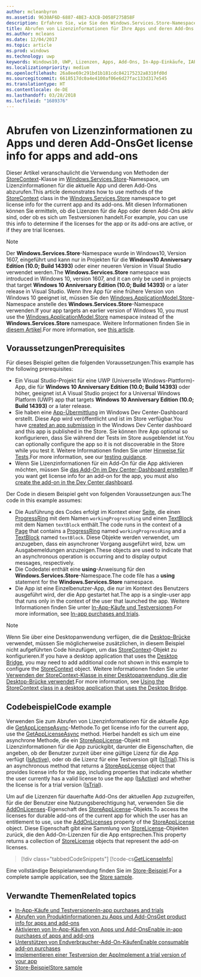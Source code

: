 ```yaml
---
author: mcleanbyron
ms.assetid: 9630AF6D-6887-4BE3-A3CB-D058F275B58F
description: Erfahren Sie, wie Sie den Windows.Services.Store-Namespace verwenden, um Lizenzinformationen für die aktuelle App und ihre Add-Ons abzurufen.
title: Abrufen von Lizenzinformationen für Ihre Apps und deren Add-Ons
ms.author: mcleans
ms.date: 12/04/2017
ms.topic: article
ms.prod: windows
ms.technology: uwp
keywords: Windows10, UWP, Lizenzen, Apps, Add-Ons, In-App-Einkäufe, IAPs, Windows.Services.Store
ms.localizationpriority: medium
ms.openlocfilehash: 26a8ee69c291bd1b181cdc842175232a8310fd0d
ms.sourcegitcommit: 6618517dc0a4e4100af06e6d27fac133d317e545
ms.translationtype: HT
ms.contentlocale: de-DE
ms.lasthandoff: 03/28/2018
ms.locfileid: "1689376"
---
```

# <a name="get-license-info-for-apps-and-add-ons"></a><span data-ttu-id="5df47-104">Abrufen von Lizenzinformationen zu Apps und deren Add-Ons</span><span class="sxs-lookup"><span data-stu-id="5df47-104">Get license info for apps and add-ons</span></span>

<span data-ttu-id="5df47-105">Dieser Artikel veranschaulicht die Verwendung von Methoden der [StoreContext](https://msdn.microsoft.com/library/windows/apps/windows.services.store.storecontext.aspx)-Klasse im [Windows.Services.Store](https://msdn.microsoft.com/library/windows/apps/windows.services.store.aspx)-Namespace, um Lizenzinformationen für die aktuelle App und deren Add-Ons abzurufen.</span><span class="sxs-lookup"><span data-stu-id="5df47-105">This article demonstrates how to use methods of the [StoreContext](https://msdn.microsoft.com/library/windows/apps/windows.services.store.storecontext.aspx) class in the [Windows.Services.Store](https://msdn.microsoft.com/library/windows/apps/windows.services.store.aspx) namespace to get license info for the current app and its add-ons.</span></span> <span data-ttu-id="5df47-106">Mit diesen Informationen können Sie ermitteln, ob die Lizenzen für die App oder deren Add-Ons aktiv sind, oder ob es sich um Testversionen handelt.</span><span class="sxs-lookup"><span data-stu-id="5df47-106">For example, you can use this info to determine if the licenses for the app or its add-ons are active, or if they are trial licenses.</span></span>

> [!NOTE]
> <span data-ttu-id="5df47-107">Der **Windows.Services.Store**-Namespace wurde in Windows10, Version 1607, eingeführt und kann nur in Projekten für die **Windows10 Anniversary Edition (10.0; Build 14393)** oder einer neueren Version in Visual Studio verwendet werden.</span><span class="sxs-lookup"><span data-stu-id="5df47-107">The **Windows.Services.Store** namespace was introduced in Windows 10, version 1607, and it can only be used in projects that target **Windows 10 Anniversary Edition (10.0; Build 14393)** or a later release in Visual Studio.</span></span> <span data-ttu-id="5df47-108">Wenn Ihre App für eine frühere Version von Windows 10 geeignet ist, müssen Sie den [Windows.ApplicationModel.Store](https://msdn.microsoft.com/library/windows/apps/windows.applicationmodel.store.aspx)-Namespace anstelle des **Windows.Services.Store**-Namespace verwenden.</span><span class="sxs-lookup"><span data-stu-id="5df47-108">If your app targets an earlier version of Windows 10, you must use the [Windows.ApplicationModel.Store](https://msdn.microsoft.com/library/windows/apps/windows.applicationmodel.store.aspx) namespace instead of the **Windows.Services.Store** namespace.</span></span> <span data-ttu-id="5df47-109">Weitere Informationen finden Sie in [diesem Artikel](in-app-purchases-and-trials-using-the-windows-applicationmodel-store-namespace.md).</span><span class="sxs-lookup"><span data-stu-id="5df47-109">For more information, see [this article](in-app-purchases-and-trials-using-the-windows-applicationmodel-store-namespace.md).</span></span>

## <a name="prerequisites"></a><span data-ttu-id="5df47-110">Voraussetzungen</span><span class="sxs-lookup"><span data-stu-id="5df47-110">Prerequisites</span></span>

<span data-ttu-id="5df47-111">Für dieses Beispiel gelten die folgenden Voraussetzungen:</span><span class="sxs-lookup"><span data-stu-id="5df47-111">This example has the following prerequisites:</span></span>
* <span data-ttu-id="5df47-112">Ein Visual Studio-Projekt für eine UWP (Universelle Windows-Plattform)-App, die für **Windows 10 Anniversary Edition (10.0; Build 14393)** oder höher, geeignet ist.</span><span class="sxs-lookup"><span data-stu-id="5df47-112">A Visual Studio project for a Universal Windows Platform (UWP) app that targets **Windows 10 Anniversary Edition (10.0; Build 14393)** or a later release.</span></span>
* <span data-ttu-id="5df47-113">Sie haben eine [App-Übermittlung](https://msdn.microsoft.com/windows/uwp/publish/app-submissions) im Windows Dev Center-Dashboard erstellt. Diese App wird veröffentlicht und ist im Store verfügbar.</span><span class="sxs-lookup"><span data-stu-id="5df47-113">You have [created an app submission](https://msdn.microsoft.com/windows/uwp/publish/app-submissions) in the Windows Dev Center dashboard and this app is published in the Store.</span></span> <span data-ttu-id="5df47-114">Sie können Ihre App optional so konfigurieren, dass Sie während der Tests im Store ausgeblendet ist.</span><span class="sxs-lookup"><span data-stu-id="5df47-114">You can optionally configure the app so it is not discoverable in the Store while you test it.</span></span> <span data-ttu-id="5df47-115">Weitere Informationen finden Sie unter [Hinweise für Tests](in-app-purchases-and-trials.md#testing).</span><span class="sxs-lookup"><span data-stu-id="5df47-115">For more information, see our [testing guidance](in-app-purchases-and-trials.md#testing).</span></span>
* <span data-ttu-id="5df47-116">Wenn Sie Lizenzinformationen für ein Add-On für die App aktivieren möchten, müssen Sie [das Add-On im Dev Center-Dashboard erstellen](../publish/add-on-submissions.md).</span><span class="sxs-lookup"><span data-stu-id="5df47-116">If you want get license info for an add-on for the app, you must also [create the add-on in the Dev Center dashboard](../publish/add-on-submissions.md).</span></span>

<span data-ttu-id="5df47-117">Der Code in diesem Beispiel geht von folgenden Voraussetzungen aus:</span><span class="sxs-lookup"><span data-stu-id="5df47-117">The code in this example assumes:</span></span>
* <span data-ttu-id="5df47-118">Die Ausführung des Codes erfolgt im Kontext einer [Seite](https://msdn.microsoft.com/library/windows/apps/windows.ui.xaml.controls.page.aspx), die einen [ProgressRing](https://msdn.microsoft.com/library/windows/apps/windows.ui.xaml.controls.progressring.aspx) mit dem Namen ```workingProgressRing``` und einen [TextBlock](https://msdn.microsoft.com/library/windows/apps/windows.ui.xaml.controls.textblock.aspx) mit dem Namen ```textBlock``` enthält.</span><span class="sxs-lookup"><span data-stu-id="5df47-118">The code runs in the context of a [Page](https://msdn.microsoft.com/library/windows/apps/windows.ui.xaml.controls.page.aspx) that contains a [ProgressRing](https://msdn.microsoft.com/library/windows/apps/windows.ui.xaml.controls.progressring.aspx) named ```workingProgressRing``` and a [TextBlock](https://msdn.microsoft.com/library/windows/apps/windows.ui.xaml.controls.textblock.aspx) named ```textBlock```.</span></span> <span data-ttu-id="5df47-119">Diese Objekte werden verwendet, um anzugeben, dass ein asynchroner Vorgang ausgeführt wird, bzw. um Ausgabemeldungen anzuzeigen.</span><span class="sxs-lookup"><span data-stu-id="5df47-119">These objects are used to indicate that an asynchronous operation is occurring and to display output messages, respectively.</span></span>
* <span data-ttu-id="5df47-120">Die Codedatei enthält eine **using**-Anweisung für den **Windows.Services.Store**-Namespace.</span><span class="sxs-lookup"><span data-stu-id="5df47-120">The code file has a **using** statement for the **Windows.Services.Store** namespace.</span></span>
* <span data-ttu-id="5df47-121">Die App ist eine Einzelbenutzer-App, die nur im Kontext des Benutzers ausgeführt wird, der die App gestartet hat.</span><span class="sxs-lookup"><span data-stu-id="5df47-121">The app is a single-user app that runs only in the context of the user that launched the app.</span></span> <span data-ttu-id="5df47-122">Weitere Informationen finden Sie unter [In-App-Käufe und Testversionen](in-app-purchases-and-trials.md#api_intro).</span><span class="sxs-lookup"><span data-stu-id="5df47-122">For more information, see [In-app purchases and trials](in-app-purchases-and-trials.md#api_intro).</span></span>

> [!NOTE]
> <span data-ttu-id="5df47-123">Wenn Sie über eine Desktopanwendung verfügen, die die [Desktop-Brücke](https://developer.microsoft.com/windows/bridges/desktop) verwendet, müssen Sie möglicherweise zusätzlichen, in diesem Beispiel nicht aufgeführten Code hinzufügen, um das [StoreContext](https://msdn.microsoft.com/library/windows/apps/windows.services.store.storecontext.aspx)-Objekt zu konfigurieren.</span><span class="sxs-lookup"><span data-stu-id="5df47-123">If you have a desktop application that uses the [Desktop Bridge](https://developer.microsoft.com/windows/bridges/desktop), you may need to add additional code not shown in this example to configure the [StoreContext](https://msdn.microsoft.com/library/windows/apps/windows.services.store.storecontext.aspx) object.</span></span> <span data-ttu-id="5df47-124">Weitere Informationen finden Sie unter [Verwenden der StoreContext-Klasse in einer Desktopanwendung, die die Desktop-Brücke verwendet](in-app-purchases-and-trials.md#desktop).</span><span class="sxs-lookup"><span data-stu-id="5df47-124">For more information, see [Using the StoreContext class in a desktop application that uses the Desktop Bridge](in-app-purchases-and-trials.md#desktop).</span></span>

## <a name="code-example"></a><span data-ttu-id="5df47-125">Codebeispiel</span><span class="sxs-lookup"><span data-stu-id="5df47-125">Code example</span></span>

<span data-ttu-id="5df47-126">Verwenden Sie zum Abrufen von Lizenzinformationen für die aktuelle App die [GetAppLicenseAsync](https://docs.microsoft.com/uwp/api/windows.services.store.storecontext.getapplicenseasync)-Methode.</span><span class="sxs-lookup"><span data-stu-id="5df47-126">To get license info for the current app, use the [GetAppLicenseAsync](https://docs.microsoft.com/uwp/api/windows.services.store.storecontext.getapplicenseasync) method.</span></span> <span data-ttu-id="5df47-127">Hierbei handelt es sich um eine asynchrone Methode, die ein [StoreAppLicense](https://msdn.microsoft.com/library/windows/apps/windows.services.store.storeapplicense.aspx)-Objekt mit Lizenzinformationen für die App zurückgibt, darunter die Eigenschaften, die angeben, ob der Benutzer zurzeit über eine gültige Lizenz für die App verfügt ([IsActive](https://docs.microsoft.com/uwp/api/windows.services.store.storeapplicense.isactive)), oder ob die Lizenz für eine Testversion gilt ([IsTrial](https://docs.microsoft.com/uwp/api/windows.services.store.storeapplicense.istrial)).</span><span class="sxs-lookup"><span data-stu-id="5df47-127">This is an asynchronous method that returns a [StoreAppLicense](https://msdn.microsoft.com/library/windows/apps/windows.services.store.storeapplicense.aspx) object that provides license info for the app, including properties that indicate whether the user currently has a valid license to use the app ([IsActive](https://docs.microsoft.com/uwp/api/windows.services.store.storeapplicense.isactive)) and whether the license is for a trial version ([IsTrial](https://docs.microsoft.com/uwp/api/windows.services.store.storeapplicense.istrial)).</span></span>

<span data-ttu-id="5df47-128">Um auf die Lizenzen für dauerhafte Add-Ons der aktuellen App zuzugreifen, für die der Benutzer eine Nutzungsberechtigung hat, verwenden Sie die [AddOnLicenses](https://docs.microsoft.com/uwp/api/windows.services.store.storeapplicense.addonlicenses)-Eigenschaft des [StoreAppLicense](https://msdn.microsoft.com/library/windows/apps/windows.services.store.storeapplicense.aspx)-Objekts.</span><span class="sxs-lookup"><span data-stu-id="5df47-128">To access the licenses for durable add-ons of the current app for which the user has an entitlement to use, use the [AddOnLicenses](https://docs.microsoft.com/uwp/api/windows.services.store.storeapplicense.addonlicenses) property of the [StoreAppLicense](https://msdn.microsoft.com/library/windows/apps/windows.services.store.storeapplicense.aspx) object.</span></span> <span data-ttu-id="5df47-129">Diese Eigenschaft gibt eine Sammlung von [StoreLicense](https://msdn.microsoft.com/library/windows/apps/windows.services.store.storelicense.aspx)-Objekten zurück, die den Add-On-Lizenzen für die App entsprechen.</span><span class="sxs-lookup"><span data-stu-id="5df47-129">This property returns a collection of [StoreLicense](https://msdn.microsoft.com/library/windows/apps/windows.services.store.storelicense.aspx) objects that represent the add-on licenses.</span></span>

> [!div class="tabbedCodeSnippets"]
[!code-cs[GetLicenseInfo](./code/InAppPurchasesAndLicenses_RS1/cs/GetLicenseInfoPage.xaml.cs#GetLicenseInfo)]

<span data-ttu-id="5df47-130">Eine vollständige Beispielanwendung finden Sie im [Store-Beispiel](https://github.com/Microsoft/Windows-universal-samples/tree/master/Samples/Store).</span><span class="sxs-lookup"><span data-stu-id="5df47-130">For a complete sample application, see the [Store sample](https://github.com/Microsoft/Windows-universal-samples/tree/master/Samples/Store).</span></span>

## <a name="related-topics"></a><span data-ttu-id="5df47-131">Verwandte Themen</span><span class="sxs-lookup"><span data-stu-id="5df47-131">Related topics</span></span>

* [<span data-ttu-id="5df47-132">In-App-Käufe und Testversionen</span><span class="sxs-lookup"><span data-stu-id="5df47-132">In-app purchases and trials</span></span>](in-app-purchases-and-trials.md)
* [<span data-ttu-id="5df47-133">Abrufen von Produktinformationen zu Apps und Add-Ons</span><span class="sxs-lookup"><span data-stu-id="5df47-133">Get product info for apps and add-ons</span></span>](get-product-info-for-apps-and-add-ons.md)
* [<span data-ttu-id="5df47-134">Aktivieren von In-App-Käufen von Apps und Add-Ons</span><span class="sxs-lookup"><span data-stu-id="5df47-134">Enable in-app purchases of apps and add-ons</span></span>](enable-in-app-purchases-of-apps-and-add-ons.md)
* [<span data-ttu-id="5df47-135">Unterstützen von Endverbraucher-Add-On-Käufen</span><span class="sxs-lookup"><span data-stu-id="5df47-135">Enable consumable add-on purchases</span></span>](enable-consumable-add-on-purchases.md)
* [<span data-ttu-id="5df47-136">Implementieren einer Testversion der App</span><span class="sxs-lookup"><span data-stu-id="5df47-136">Implement a trial version of your app</span></span>](implement-a-trial-version-of-your-app.md)
* [<span data-ttu-id="5df47-137">Store-Beispiel</span><span class="sxs-lookup"><span data-stu-id="5df47-137">Store sample</span></span>](https://github.com/Microsoft/Windows-universal-samples/tree/master/Samples/Store)
